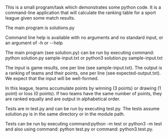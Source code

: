 This is a small program/task which demonstrates some python code. It is a command-line application that will calculate the ranking table for a sport league given some match results.

The main program is solutions.py

Command line help is available with no arguments and no standard input, or an argument of -h or --help

The main program (see solution.py) can be run by executing command: python solution.py sample-input.txt or python3 solution.py sample-input.txt 

The input is game results, one per line (see sample-input.txt). The output is a ranking of teams and their points, one per line (see expected-output.txt). We expect that the input will be well-formed.

In this league, teams accumulate points by winning (3 points) or drawing (1 point) or loss (0 points). If two teams have the same number of points, they are ranked equally and are output in alphabetical order.

Tests are in test.py and can be run by executing test.py. The tests assume solution.py is in the same directory or in the module path.

Tests can be run by executing command:python -m test or python3 -m test and also using command: python test.py or command: python3.test.py.
